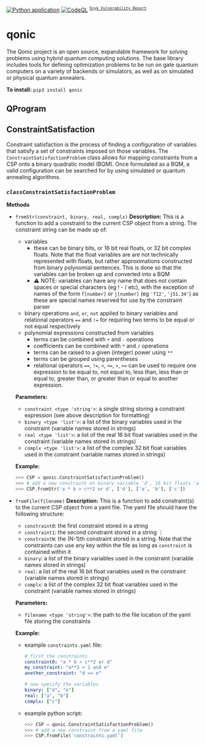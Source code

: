 [![Python application](https://github.com/Qonic-Team/qonic/actions/workflows/python-app.yml/badge.svg)](https://github.com/Qonic-Team/qonic/actions/workflows/python-app.yml)
[![CodeQL](https://github.com/Qonic-Team/qonic/actions/workflows/codeql.yml/badge.svg)](https://github.com/Qonic-Team/qonic/actions/workflows/codeql.yml)
<sup>[`Snyk Vulnerability Report`](https://snyk.io/test/github/Qonic-Team/qonic?targetFile=source_dir/requirements.txt)</sup>

# qonic
The Qonic project is an open source, expandable framework for solving problems using hybrid quantum computing solutions.  The base library includes tools for defining optimization problems to be run on gate quantum computers on a variety of backends or simulators, as well as on simulated or physical quantum annealers.

**To install:** `pip3 install qonic`

## QProgram

## ConstraintSatisfaction
Constraint satisfaction is the process of finding a configuration of variables that satisfy a set of constraints imposed on those variables.  The `ConstraintSatisfactionProblem` class allows for mapping constraints from a CSP onto a binary quadratic model (BQM).  Once formulated as a BQM, a valid configuration can be searched for by using simulated or quantum annealing algorithms.
### _`class`_`ConstraintSatisfactionProblem`
**Methods**  
* `fromStr(constraint, binary, real, complx)`
  **Description:**
  This is a function to add a constraint to the current CSP object from a string.  The constraint string can be made up of:
  * variables
    * these can be binary bits, or 16 bit real floats, or 32 bit complex floats.  Note that the float variables are are not technically represented with floats, but rather approximations constructed from binary polynomial sentences.  This is done so that the variables can be broken up and converted into a BQM
    * ⚠️ NOTE: variables can have any name that does not contain spaces or special characters (eg ! - / etc), with the exception of names of the form `f[number]` or `j[number]` (eg `'f12'`, `'j51.34'`) as these are special names reserved for use by the constraint parser
  * binary operations `and`, `or`, `not` applied to binary variables and relational operators `==` and `!=` for requiring two terms to be equal or not equal respectively
  * polynomial expressions constructed from variables 
    * terms can be combined with `+` and `-` operations
    * coefficients can be combined with `*` and `/` operations
    * terms can be raised to a given (integer) power using `**`
    * terms can be grouped using parentheses 
    * relational operators `==`, `!=`, `<`, `<=`, `>`, `>=` can be used to require one expression to be equal to, not equal to, less than, less than or equal to, greater than, or greater than or equal to another expression.

  **Parameters:**
  * `constraint <type 'string'>`: a single string storing a constraint expression (see above description for formatting)
  * `binary <type 'list'>`: a list of the binary variables used in the constraint (variable names stored in strings)
  * `real <type 'list'>`: a list of the real 16 bit float variables used in the constraint (variable names stored in strings)
  * `complx <type 'list'>`: a list of the complex 32 bit float variables used in the constraint (variable names stored in strings)

  **Example:**
  ```python
  >>> CSP = qonic.ConstraintSatisfactionProblem()
  >>> # add a new constraint on binary variable 'd', 16 bit floats 'a' and 'b', and 32 bit complex float 'c'
  >>> CSP.fromStr('a * b > c**2 or d', ['d'], ['a', 'b'], ['c'])
  ```

* `fromFile(filename)`
  **Description:**
  This is a function to add constraint(s) to the current CSP object from a yaml file.  The yaml file should have the following structure:
  * `constraint0`: the first constraint stored in a string
  * `constraint1`: the second constraint stored in a string
   ⋮
  * `constraintN`: the (N-1)th constraint stored in a string.  Note that the constraints can use any key within the file as long as `constraint` is contained within it
  * `binary`: a list of the binary variables used in the constraint (variable names stored in strings)
  * `real`: a list of the real 16 bit float variables used in the constraint (variable names stored in strings)
  * `complx`: a list of the complex 32 bit float variables used in the constraint (variable names stored in strings)

  **Parameters:**
  * `filename <type 'string'>`: the path to the file location of the yaml file storing the constraints

  **Example:**
  * example `constraints.yaml` file:
    ```yaml
    # first the constraints
    constraint0: "a * b > c**2 or d"
    my_constraint: "a**3 > 1 and e"
    another_constraint: "d == e"

    # now specify the variables
    binary: ["d", "e"]
    real: ["a", "b"]
    complx: ["c"]
    ```
  * example python script:
    ```python
    >>> CSP = qonic.ConstraintSatisfactionProblem()
    >>> # add a new constraint from a yaml file
    >>> CSP.fromFile('constraints.yaml')
    ```